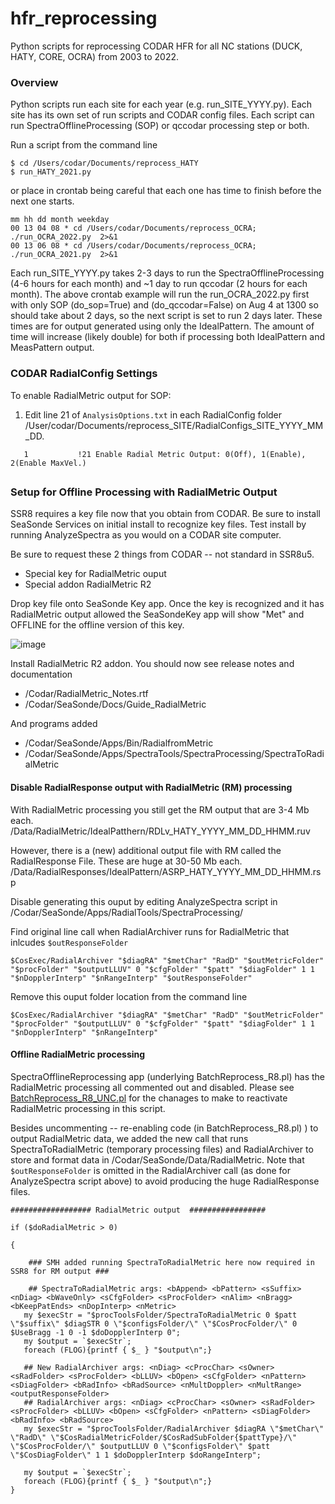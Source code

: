 # hfr_reprocessing
Python scripts for reprocessing CODAR HFR for all NC stations (DUCK, HATY, CORE, OCRA) from 2003 to 2022.

### Overview
Python scripts run each site for each year (e.g. run_SITE_YYYY.py).  Each site has its own set of run scripts and CODAR config files. Each script can run SpectraOfflineProcessing (SOP) or qccodar processing step or both. 

Run a script from the command line 

```
$ cd /Users/codar/Documents/reprocess_HATY
$ run_HATY_2021.py
```

or place in crontab being careful that each one has time to finish before the next one starts.  

```
mm hh dd month weekday
00 13 04 08 * cd /Users/codar/Documents/reprocess_OCRA; ./run_OCRA_2022.py  2>&1
00 13 06 08 * cd /Users/codar/Documents/reprocess_OCRA; ./run_OCRA_2021.py  2>&1
```

Each run_SITE_YYYY.py takes 2-3 days to run the SpectraOfflineProcessing (4-6 hours for each month) and ~1 day to run qccodar (2 hours for each month). The above crontab example will run the run_OCRA_2022.py first with only SOP (do_sop=True) and (do_qccodar=False) on Aug 4 at 1300 so should take about 2 days, so the next script is set to run 2 days later. These times are for output generated using only the IdealPattern. The amount of time will increase (likely double) for both if processing both IdealPattern and MeasPattern output.  

### CODAR RadialConfig Settings

To enable RadialMetric output for SOP:
1. Edit line 21 of `AnalysisOptions.txt` in each RadialConfig folder /User/codar/Documents/reprocess_SITE/RadialConfigs_SITE_YYYY_MM_DD.

```
   1           !21 Enable Radial Metric Output: 0(Off), 1(Enable), 2(Enable MaxVel.)
```

##
### Setup for Offline Processing with RadialMetric Output

SSR8 requires a key file now that you obtain from CODAR.  Be sure to install SeaSonde Services on initial install to recognize key files.  Test install by running AnalyzeSpectra as you would on a CODAR site computer. 

Be sure to request these 2 things from CODAR -- not standard in SSR8u5. 
- Special key for RadialMetric ouput 
- Special addon RadialMetric R2 

Drop key file onto SeaSonde Key app.  Once the key is recognized and it has RadialMetric output allowed the SeaSondeKey app will show "Met"  and OFFLINE for the offline version of this key.

![image](https://user-images.githubusercontent.com/4511520/206293100-a4f7f8da-aea6-4040-84cb-3080a62b0841.png)

Install RadialMetric R2 addon. 
You should now see release notes and documentation  
- /Codar/RadialMetric_Notes.rtf 
- /Codar/SeaSonde/Docs/Guide_RadialMetric 

And programs added  
- /Codar/SeaSonde/Apps/Bin/RadialfromMetric 
- /Codar/SeaSonde/Apps/SpectraTools/SpectraProcessing/SpectraToRadialMetric  

#### Disable RadialResponse output with RadialMetric (RM) processing

With RadialMetric processing you still get the RM output that are 3-4 Mb each. 
/Data/RadialMetric/IdealPatthern/RDLv_HATY_YYYY_MM_DD_HHMM.ruv  

However, there is a (new) additional output file with RM called the RadialResponse File. These are huge at 30-50 Mb each.
/Data/RadialResponses/IdealPattern/ASRP_HATY_YYYY_MM_DD_HHMM.rsp

Disable generating this ouput by editing AnalyzeSpectra script in /Codar/SeaSonde/Apps/RadialTools/SpectraProcessing/  

Find original line call when RadialArchiver runs for RadialMetric that inlcudes `$outResponseFolder`

``` 
$CosExec/RadialArchiver "$diagRA" "$metChar" "RadD" "$outMetricFolder" "$procFolder" "$outputLLUV" 0 "$cfgFolder" "$patt" "$diagFolder" 1 1 "$nDopplerInterp" "$nRangeInterp" "$outResponseFolder"
``` 

Remove this ouput folder location from the command line
```
$CosExec/RadialArchiver "$diagRA" "$metChar" "RadD" "$outMetricFolder" "$procFolder" "$outputLLUV" 0 "$cfgFolder" "$patt" "$diagFolder" 1 1 "$nDopplerInterp" "$nRangeInterp"
```

#### Offline RadialMetric processing 

SpectraOfflineReprocessing app (underlying BatchReprocess_R8.pl) has the RadialMetric processing all commented out and disabled. Please see [BatchReprocess_R8_UNC.pl](https://github.com/nccoos/hfr_reprocessing/blob/main/tools/BatchReprocess_versions/BatchReprocess_R8_UNC.pl) for the chanages to make to reactivate RadialMetric processing in this script.

Besides uncommenting -- re-enabling code (in BatchReprocess_R8.pl) ) to output RadialMetric data, we added the new call that runs SpectraToRadialMetric (temporary processing files) and RadialArchiver to store and format data in /Codar/SeaSonde/Data/RadialMetric.  Note that `$outResponseFolder` is omitted in the RadialArchiver call (as done for AnalyzeSpectra script above) to avoid producing the huge RadialResponse files.

```
################## RadialMetric output  ################# 

if ($doRadialMetric > 0) 

{  

    ### SMH added running SpectraToRadialMetric here now required in SSR8 for RM output ### 

    ## SpectraToRadialMetric args: <bAppend> <bPattern> <sSuffix> <nDiag> <bWaveOnly> <sCfgFolder> <sProcFolder> <nAlim> <nBragg> <bKeepPatEnds> <nDopInterp> <nMetric> 
   my $execStr = "$procToolsFolder/SpectraToRadialMetric 0 $patt \"$suffix\" $diagSTR 0 \"$configsFolder/\" \"$CosProcFolder/\" 0 $UseBragg -1 0 -1 $doDopplerInterp 0"; 
   my $output = `$execStr`; 
   foreach (FLOG){printf { $_ } "$output\n";} 

   ## New RadialArchiver args: <nDiag> <cProcChar> <sOwner> <sRadFolder> <sProcFolder> <bLLUV> <bOpen> <sCfgFolder> <nPattern> <sDiagFolder> <bRadInfo> <bRadSource> <nMultDoppler> <nMultRange> <outputResponseFolder> 
   ## RadialArchiver args: <nDiag> <cProcChar> <sOwner> <sRadFolder> <sProcFolder> <bLLUV> <bOpen> <sCfgFolder> <nPattern> <sDiagFolder> <bRadInfo> <bRadSource> 
   my $execStr = "$procToolsFolder/RadialArchiver $diagRA \"$metChar\" \"RadD\" \"$CosRadialMetricFolder/$CosRadSubFolder{$pattType}/\" \"$CosProcFolder/\" $outputLLUV 0 \"$configsFolder\" $patt \"$CosDiagFolder\" 1 1 $doDopplerInterp $doRangeInterp"; 

   my $output = `$execStr`; 
   foreach (FLOG){printf { $_ } "$output\n";} 
}
```


